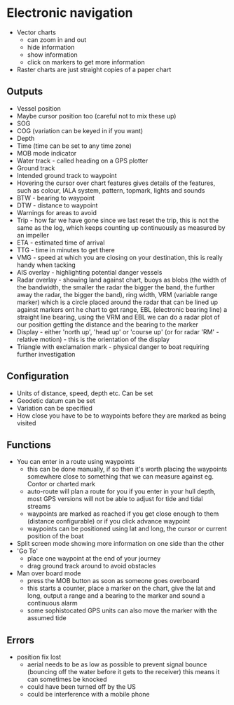 # Electronic navigation
* Vector charts
  - can zoom in and out
  - hide information
  - show information
  - click on markers to get more information
* Raster charts are just straight copies of a paper chart
## Outputs
* Vessel position
* Maybe cursor position too (careful not to mix these up)
* SOG
* COG (variation can be keyed in if you want)
* Depth
* Time (time can be set to any time zone)
* MOB mode indicator
* Water track - called heading on a GPS plotter
* Ground track
* Intended ground track to waypoint
* Hovering the cursor over chart features gives details of the features, such as colour, IALA system, pattern, topmark, lights and sounds
* BTW - bearing to waypoint
* DTW - distance to waypoint
* Warnings for areas to avoid
* Trip - how far we have gone since we last reset the trip, this is not the same as the log, which keeps counting up continuously as measured by an impeller
* ETA - estimated time of arrival
* TTG - time in minutes to get there
* VMG - speed at which you are closing on your destination, this is really handy when tacking
* AIS overlay - highlighting potential danger vessels
* Radar overlay - showing land against chart, buoys as blobs (the width of the bandwidth, the smaller the radar the bigger the band, the further away the radar, the bigger the band), ring width, VRM (variable range marker) which is a circle placed around the radar that can be lined up against markers ont he chart to get range, EBL (electronic bearing line) a straight line bearing, using the VRM and EBL we can do a radar plot of our position getting the distance and the bearing to the marker
* Display - either 'north up', 'head up' or 'course up' (or for radar 'RM' - relative motion) - this is the orientation of the display
* Triangle with exclamation mark - physical danger to boat requiring further investigation
## Configuration
* Units of distance, speed, depth etc. Can be set
* Geodetic datum can be set
* Variation can be specified
* How close you have to be to waypoints before they are marked as being visited
## Functions
* You can enter in a route using waypoints
  - this can be done manually, if so then it's worth placing the waypoints somewhere close to something that we can measure against eg. Contor or charted mark
  - auto-route will plan a route for you if you enter in your hull depth, most GPS versions will not be able to adjust for tide and tidal streams
  - waypoints are marked as reached if you get close enough to them (distance configurable) or if you click advance waypoint
  - waypoints can be positioned using lat and long, the cursor or current position of the boat
* Split screen mode showing more information on one side than the other
* 'Go To'
  - place one waypoint at the end of your journey
  - drag ground track around to avoid obstacles
* Man over board mode
  - press the MOB button as soon as someone goes overboard
  - this starts a counter, place a marker on the chart, give the lat and long, output a range and a bearing to the marker and sound a continuous alarm
  - some sophistocated GPS units can also move the marker with the assumed tide
## Errors
* position fix lost
  - aerial needs to be as low as possible to prevent signal bounce (bouncing off the water before it gets to the receiver) this means it can sometimes be knocked
  - could have been turned off by the US
  - could be interference with a mobile phone

